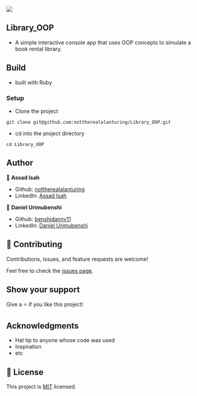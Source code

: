 ![](https://img.shields.io/badge/Microverse-blueviolet)


## Library_OOP

- A simple interactive console app that uses OOP concepts to simulate a book rental library.

## Build

- built with Ruby
### Setup

- Clone the project
```terminal
git clone git@github.com:nottherealalanturing/Library_OOP.git
```

- cd into the project directory
```terminal
cd Library_OOP
```
## Author


👤 **Assad Isah**

- Github: [nottherealalanturing](https://github.com/nottherealalanturing)
- LinkedIn: [Assad Isah](https://linkedin.com/in/assadisah)

👤 **Daniel Urimubenshi**

- Github: [benshidanny11](https://github.com/benshidanny11)
- LinkedIn: [Daniel Urimubenshi](https://www.linkedin.com/in/danielurimubenshi/)

## 🤝 Contributing

Contributions, issues, and feature requests are welcome!

Feel free to check the [issues page](../../issues/).

## Show your support

Give a ⭐️ if you like this project!

## Acknowledgments

- Hat tip to anyone whose code was used
- Inspiration
- etc

## 📝 License

This project is [MIT](./MIT.md) licensed.
